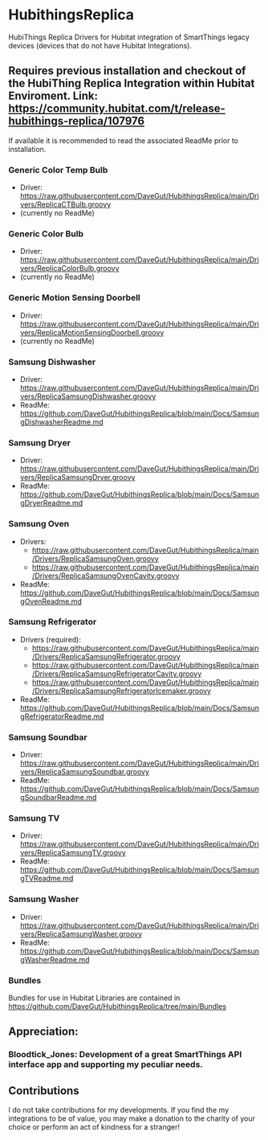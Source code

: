 # HubithingsReplica
HubiThings Replica Drivers for Hubitat integration of SmartThings legacy devices (devices that do not have Hubitat Integrations).

## Requires previous installation and checkout of the HubiThing Replica Integration within Hubitat Enviroment.  Link: https://community.hubitat.com/t/release-hubithings-replica/107976

If available it is recommended to read the associated ReadMe prior to installation.

### Generic Color Temp Bulb
* Driver: https://raw.githubusercontent.com/DaveGut/HubithingsReplica/main/Drivers/ReplicaCTBulb.groovy
* (currently no ReadMe)

### Generic Color Bulb
* Driver: https://raw.githubusercontent.com/DaveGut/HubithingsReplica/main/Drivers/ReplicaColorBulb.groovy
* (currently no ReadMe)

###  Generic Motion Sensing Doorbell
* Driver: https://raw.githubusercontent.com/DaveGut/HubithingsReplica/main/Drivers/ReplicaMotionSensingDoorbell.groovy
* (currently no ReadMe)

### Samsung Dishwasher
* Driver: https://raw.githubusercontent.com/DaveGut/HubithingsReplica/main/Drivers/ReplicaSamsungDishwasher.groovy
* ReadMe: https://github.com/DaveGut/HubithingsReplica/blob/main/Docs/SamsungDishwasherReadme.md

### Samsung Dryer
* Driver: https://raw.githubusercontent.com/DaveGut/HubithingsReplica/main/Drivers/ReplicaSamsungDryer.groovy
* ReadMe: https://github.com/DaveGut/HubithingsReplica/blob/main/Docs/SamsungDryerReadme.md

### Samsung Oven
* Drivers:
  * https://raw.githubusercontent.com/DaveGut/HubithingsReplica/main/Drivers/ReplicaSamsungOven.groovy
  * https://raw.githubusercontent.com/DaveGut/HubithingsReplica/main/Drivers/ReplicaSamsungOvenCavity.groovy
* ReadMe: https://github.com/DaveGut/HubithingsReplica/blob/main/Docs/SamsungOvenReadme.md

### Samsung Refrigerator
* Drivers (required):
  * https://raw.githubusercontent.com/DaveGut/HubithingsReplica/main/Drivers/ReplicaSamsungRefrigerator.groovy
  * https://raw.githubusercontent.com/DaveGut/HubithingsReplica/main/Drivers/ReplicaSamsungRefrigeratorCavity.groovy
  * https://raw.githubusercontent.com/DaveGut/HubithingsReplica/main/Drivers/ReplicaSamsungRefrigeratorIcemaker.groovy
* ReadMe: https://github.com/DaveGut/HubithingsReplica/blob/main/Docs/SamsungRefrigeratorReadme.md
  
### Samsung Soundbar
* Driver: https://raw.githubusercontent.com/DaveGut/HubithingsReplica/main/Drivers/ReplicaSamsungSoundbar.groovy
* ReadMe: https://github.com/DaveGut/HubithingsReplica/blob/main/Docs/SamsungSoundbarReadme.md

### Samsung TV
* Driver: https://raw.githubusercontent.com/DaveGut/HubithingsReplica/main/Drivers/ReplicaSamsungTV.groovy
* ReadMe: https://github.com/DaveGut/HubithingsReplica/blob/main/Docs/SamsungTVReadme.md

### Samsung Washer
* Driver: https://raw.githubusercontent.com/DaveGut/HubithingsReplica/main/Drivers/ReplicaSamsungWasher.groovy
* ReadMe: https://github.com/DaveGut/HubithingsReplica/blob/main/Docs/SamsungWasherReadme.md

### Bundles
Bundles for use in Hubitat Libraries are contained in https://github.com/DaveGut/HubithingsReplica/tree/main/Bundles

## Appreciation:
### Bloodtick_Jones: Development of a great SmartThings API interface app and supporting my peculiar needs.

## Contributions
I do not take contributions for my developments.  If you find the my integrations to be of value, you may make a donation to the charity of your choice or perform an act of kindness for a stranger!

